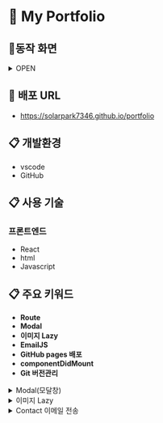 # 🌟 My Portfolio 


## :office:동작 화면
<details markdown="1">
<summary>OPEN</summary>

* **Pages**
![image](https://user-images.githubusercontent.com/61046271/145110435-f54fe1fa-2a0d-40d5-9a87-82b63554b931.png)

![image](https://user-images.githubusercontent.com/61046271/145110472-8466e17d-baf3-4621-983c-f502ba46206e.png)

![image](https://user-images.githubusercontent.com/61046271/145110501-d72d6717-be06-497a-8a77-0f8fcd61095f.png)

![image](https://user-images.githubusercontent.com/61046271/145110525-87b4a5a7-7be5-465a-9445-948e2af2db42.png)

</details>

## :link: 배포 URL
* https://solarpark7346.github.io/portfolio

## :clipboard: 개발환경
* vscode
* GitHub

## :clipboard: 사용 기술

### 프론트엔드
* React
* html
* Javascript

## :clipboard: 주요 키워드
* **Route**
* **Modal**
* **이미지 Lazy**
* **EmailJS**
* **GitHub pages 배포**
* **componentDidMount**
* **Git 버전관리**

<details markdown="1">
<summary>Modal(모달창)</summary>
<img src="https://user-images.githubusercontent.com/61046271/147876875-b0dc6990-0846-4ecf-b4fa-a177cff476cf.gif" />

사진을 크게 볼 수 있도록 모달창을 구현하였습니다.
</details>

<details markdown="1">
<summary>이미지 Lazy</summary>
<img src="https://user-images.githubusercontent.com/61046271/147876727-3e8295e9-e6d1-423f-b5f2-769cfd8ad6fd.gif" />

사진이 많은 곳에서 로딩을 줄이기 위해 Lazy작업을 하여 사이트의 속도를 높였습니다.
</details>

<details markdown="1">
<summary>Contact 이메일 전송</summary>
<img src="https://user-images.githubusercontent.com/61046271/147876576-7ee26085-7e88-4cba-bfda-5f51252a53e0.gif" />

사이트에서 보다 쉽게 연락을 할 수 있도록 EmailJS(https://www.emailjs.com/)를 사용하여 연락을 취 하도록 했습니다.
</details>